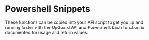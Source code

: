 # Powershell Snippets

These functions can be copied into your API script to get you up and running faster with the UpGuard API and Powershell. Each function is documented for usage and return values.
